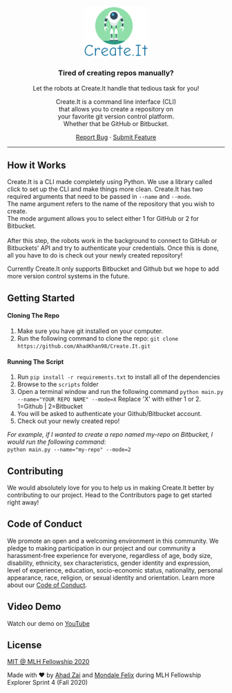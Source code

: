 <p align="center">
  <img src="./assets/logo.PNG" width="30%" alt="Logo">
  <h3 align="center">Tired of creating repos manually?</h3>
  <p align="center">Let the robots at Create.It handle that tedious task for you!</p>
  <p align="center">Create.It is a command line interface (CLI) <br />that allows you to create a repository on <br />your favorite git version control platform. <br />Whether that be GitHub or Bitbucket. </p>
  <p align="center">
    <a href="https://github.com/AhadKhan98/Create.It/issues">Report Bug</a>
    ·
    <a href="https://github.com/AhadKhan98/Create.It/issues">Submit Feature</a>
  </p>
</p>
<hr>

## How it Works
Create.It is a CLI made completely using Python. We use a library called click to set up the CLI and make things more clean. Create.It has two required arguments that need to be passed in ```--name``` and ```--mode```.
<br />
The name argument refers to the name of the repository that you wish to create. 
<br />
The mode argument allows you to select either 1 for GitHub or 2 for Bitbucket. 
<br />
<br />
After this step, the robots work in the background to connect to GitHub or Bitbuckets' API and try to authenticate your credentials. Once this is done, all you have to do is check out your newly created repository!

Currently Create.It only supports Bitbucket and Github but we hope to add more version control systems in the future.

## Getting Started

#### Cloning The Repo
1. Make sure you have git installed on your computer.
2. Run the following command to clone the repo: ```git clone https://github.com/AhadKhan98/Create.It.git```

#### Running The Script
1. Run ```pip install -r requirements.txt``` to install all of the dependencies
1. Browse to the ```scripts``` folder
2. Open a terminal window and run the following command ```python main.py --name="YOUR REPO NAME" --mode=X``` Replace 'X' with either 1 or 2. 1=Github | 2=Bitbucket 
3. You will be asked to authenticate your Github/Bitbucket account.
4. Check out your newly created repo!


*For example, if I wanted to create a repo named my-repo on Bitbucket, I would run the following command:* 
<br />
```python main.py --name="my-repo" --mode=2```

## Contributing
We would absolutely love for you to help us in making Create.It better by contributing to our project. Head to the Contributors page to get started right away!

## Code of Conduct
We promote an open and a welcoming environment in this community. We pledge to making participation in our project and our community a harassment-free experience for everyone, regardless of age, body size, disability, ethnicity, sex characteristics, gender identity and expression, level of experience, education, socio-economic status, nationality, personal appearance, race, religion, or sexual identity and orientation.
Learn more about our [Code of Conduct](https://github.com/AhadKhan98/Create.It/blob/master/CODE-OF-CONDUCT.md).

## Video Demo
Watch our demo on [YouTube](https://youtu.be/9bb4GgtX9iM)

## License
[MIT @ MLH Fellowship 2020](https://github.com/AhadKhan98/Create.It/blob/master/LICENSE)

Made with ❤ by [Ahad Zai](https://github.com/ahadkhan98) and [Mondale Felix](https://github.com/MondaleFelix) during MLH Fellowship Explorer Sprint 4 (Fall 2020)
